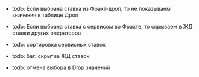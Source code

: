 + todo: Если выбрана ставка из Фрахт-дроп, то не показываем значения в таблице Дроп
+ todo: Если выбрана ставка с сервисом во Фрахте, то скрываем в ЖД ставки других операторов

+ todo: сортировка сервисных ставок
+ todo: баг: скрытие ЖД ставок
+ todo: отмена выбора в Drop значений